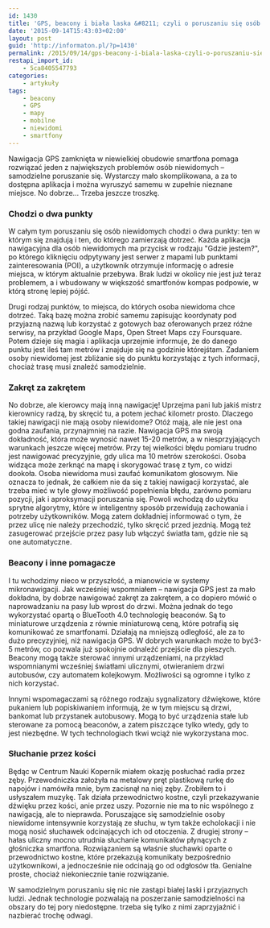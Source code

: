 ```yaml
---
id: 1430
title: 'GPS, beacony i biała laska &#8211; czyli o poruszaniu się osób niewidomych'
date: '2015-09-14T15:43:03+02:00'
layout: post
guid: 'http://informaton.pl/?p=1430'
permalink: /2015/09/14/gps-beacony-i-biala-laska-czyli-o-poruszaniu-sie-osob-niewidomych/
restapi_import_id:
    - 5ca8405547793
categories:
    - artykuły
tags:
    - beacony
    - GPS
    - mapy
    - mobilne
    - niewidomi
    - smartfony
---
```


Nawigacja GPS zamknięta w niewielkiej obudowie smartfona pomaga rozwiązać jeden z największych problemów osób niewidomych – samodzielne poruszanie się. Wystarczy mało skomplikowana, a za to dostępna aplikacja i można wyruszyć samemu w zupełnie nieznane miejsce. No dobrze… Trzeba jeszcze troszkę.

### Chodzi o dwa punkty

W całym tym poruszaniu się osób niewidomych chodzi o dwa punkty: ten w którym się znajdują i ten, do którego zamierzają dotrzeć. Każda aplikacja nawigacyjna dla osób niewidomych ma przycisk w rodzaju "Gdzie jestem?", po którego kliknięciu odpytywany jest serwer z mapami lub punktami zainteresowania (POI), a użytkownik otrzymuje informację o adresie miejsca, w którym aktualnie przebywa. Brak ludzi w okolicy nie jest już teraz problemem, a i wbudowany w większość smartfonów kompas podpowie, w którą stronę lepiej pójść.

Drugi rodzaj punktów, to miejsca, do których osoba niewidoma chce dotrzeć. Taką bazę można zrobić samemu zapisując koordynaty pod przyjazną nazwą lub korzystać z gotowych baz oferowanych przez różne serwisy, na przykład Google Maps, Open Street Maps czy Foursquare. Potem dzieje się magia i aplikacja uprzejmie informuje, że do danego punktu jest ileś tam metrów i znajduje się na godzinie którejśtam. Zadaniem osoby niewidomej jest zbliżanie się do punktu korzystając z tych informacji, chociaż trasę musi znaleźć samodzielnie.

### Zakręt za zakrętem

No dobrze, ale kierowcy mają inną nawigację! Uprzejma pani lub jakiś mistrz kierownicy radzą, by skręcić tu, a potem jechać kilometr prosto. Dlaczego takiej nawigacji nie mają osoby niewidome? Otóż mają, ale nie jest ona godna zaufania, przynajmniej na razie. Nawigacja GPS ma swoją dokładność, która może wynosić nawet 15-20 metrów, a w niesprzyjających warunkach jeszcze więcej metrów. Przy tej wielkości błędu pomiaru trudno jest nawigować precyzyjnie, gdy ulica ma 10 metrów szerokości. Osoba widząca może zerknąć na mapę i skorygować trasę z tym, co widzi dookoła. Osoba niewidoma musi zaufać komunikatom głosowym. Nie oznacza to jednak, że całkiem nie da się z takiej nawigacji korzystać, ale trzeba mieć w tyle głowy możliwość popełnienia błędu, zarówno pomiaru pozycji, jak i aproksymacji poruszania się. Powoli wchodzą do użytku sprytne algorytmy, które w inteligentny sposób przewidują zachowania i potrzeby użytkowników. Mogą zatem dokładniej informować o tym, że przez ulicę nie należy przechodzić, tylko skręcić przed jezdnią. Mogą też zasugerować przejście przez pasy lub włączyć światła tam, gdzie nie są one automatyczne.

### Beacony i inne pomagacze

I tu wchodzimy nieco w przyszłość, a mianowicie w systemy mikronawigacji. Jak wcześniej wspomniałem – nawigacja GPS jest za mało dokładna, by dobrze nawigować zakręt za zakrętem, a co dopiero mówić o naprowadzaniu na pasy lub wprost do drzwi. Można jednak do tego wykorzystać opartą o BlueTooth 4.0 technologię beaconów. Są to miniaturowe urządzenia z równie miniaturową ceną, które potrafią się komunikować ze smartfonami. Działają na mniejszą odległość, ale za to dużo precyzyjniej, niż nawigacja GPS. W dobrych warunkach może to być3-5 metrów, co pozwala już spokojnie odnaleźć przejście dla pieszych. Beacony mogą także sterować innymi urządzeniami, na przykład wspomnianymi wcześniej światłami ulicznymi, otwieraniem drzwi autobusów, czy automatem kolejkowym. Możliwości są ogromne i tylko z nich korzystać.

Innymi wspomagaczami są różnego rodzaju sygnalizatory dźwiękowe, które pukaniem lub popiskiwaniem informują, że w tym miejscu są drzwi, bankomat lub przystanek autobusowy. Mogą to być urządzenia stałe lub sterowane za pomocą beaconów, a zatem piszczące tylko wtedy, gdy to jest niezbędne. W tych technologiach tkwi wciąż nie wykorzystana moc.

### Słuchanie przez kości

Będąc w Centrum Nauki Kopernik miałem okazję posłuchać radia przez zęby. Przewodniczka założyła na metalowy pręt plastikową rurkę do napojów i namówiła mnie, bym zacisnął na niej zęby. Zrobiłem to i usłyszałem muzykę. Tak działa przewodnictwo kostne, czyli przekazywanie dźwięku przez kości, anie przez uszy. Pozornie nie ma to nic wspólnego z nawigacją, ale to nieprawda. Poruszające się samodzielnie osoby niewidome intensywnie korzystają ze słuchu, w tym także echolokacji i nie mogą nosić słuchawek odcinających ich od otoczenia. Z drugiej strony – hałas uliczny mocno utrudnia słuchanie komunikatów płynących z głośniczka smartfona. Rozwiązaniem są właśnie słuchawki oparte o przewodnictwo kostne, które przekazują komunikaty bezpośrednio użytkownikowi, a jednocześnie nie odcinają go od odgłosów tła. Genialne proste, chociaż niekoniecznie tanie rozwiązanie.

W samodzielnym poruszaniu się nic nie zastąpi białej laski i przyjaznych ludzi. Jednak technologie pozwalają na poszerzanie samodzielności na obszary do tej pory niedostępne. trzeba się tylko z nimi zaprzyjaźnić i nazbierać trochę odwagi.